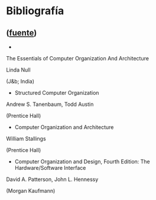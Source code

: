 # Bibliografía
([fuente](https://campus.exactas.uba.ar/course/view.php?id=1058&section=9))
---
  -   
The Essentials of Computer Organization And Architecture

Linda Null

(J&b; India)

  - Structured Computer Organization 

Andrew S. Tanenbaum, Todd Austin

(Prentice Hall)

  - Computer Organization and Architecture 

William Stallings

(Prentice Hall)

  - Computer Organization and Design, Fourth Edition: The Hardware/Software Interface 

David A. Patterson, John L. Hennessy

(Morgan Kaufmann)

